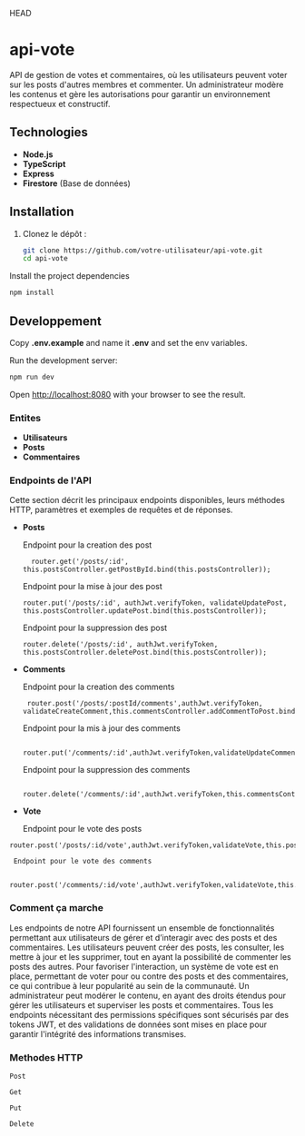  HEAD
# api-vote
API de gestion de votes et commentaires, où les utilisateurs peuvent voter sur les posts d'autres membres et commenter. Un administrateur modère les contenus et gère les autorisations pour garantir un environnement respectueux et constructif.

## Technologies

- **Node.js**
- **TypeScript**
- **Express**
- **Firestore** (Base de données)

## Installation


1. Clonez le dépôt :
   ```bash
   git clone https://github.com/votre-utilisateur/api-vote.git
   cd api-vote
   ```
   
Install the project dependencies

```bash
npm install
```

## Developpement

Copy **.env.example** and name it **.env** and set the env variables.

Run the development server:

```bash
npm run dev
```

Open [http://localhost:8080](http://localhost:8080) with your browser to see the result.


### Entites

- **Utilisateurs**
- **Posts**
- **Commentaires**

 ### Endpoints de l'API

Cette section décrit les principaux endpoints disponibles, leurs méthodes HTTP, paramètres et exemples de requêtes et de réponses.

- **Posts**
  
  Endpoint pour la creation des post
  ```
    router.get('/posts/:id', this.postsController.getPostById.bind(this.postsController));
  ```
  Endpoint pour la mise à jour des post
  ```
  router.put('/posts/:id', authJwt.verifyToken, validateUpdatePost, this.postsController.updatePost.bind(this.postsController));
  ```
  Endpoint pour la suppression des post
  ```
  router.delete('/posts/:id', authJwt.verifyToken, this.postsController.deletePost.bind(this.postsController));
  ```

  
- **Comments**

    Endpoint pour la creation des comments
  ```
   router.post('/posts/:postId/comments',authJwt.verifyToken, validateCreateComment,this.commentsController.addCommentToPost.bind(this.commentsController));
  ```
  Endpoint pour la mis à jour des comments
  ```
   router.put('/comments/:id',authJwt.verifyToken,validateUpdateComment,this.commentsController.updateComment.bind(this.commentsController));
  ```
  Endpoint pour la suppression des comments
  ```
   router.delete('/comments/:id',authJwt.verifyToken,this.commentsController.deleteComment.bind(this.commentsController));
  ```

- **Vote**

  Endpoint pour le vote des posts
 ```
 router.post('/posts/:id/vote',authJwt.verifyToken,validateVote,this.postsController.voteOnPost.bind(this.postsController)  
 ```
     Endpoint pour le vote des comments
 ```
  router.post('/comments/:id/vote',authJwt.verifyToken,validateVote,this.commentsController.voteOnComment.bind(this.commentsController));
  ```

  ### Comment ça marche 

  Les endpoints de notre API fournissent un ensemble de fonctionnalités permettant aux utilisateurs de gérer et d’interagir avec des posts et des commentaires. Les utilisateurs peuvent créer des posts, les consulter, les mettre à jour et les supprimer, tout en ayant la possibilité de commenter les posts des autres. Pour favoriser l'interaction, un système de vote est en place, permettant de voter pour ou contre des posts et des commentaires, ce qui contribue à leur popularité au sein de la communauté. Un administrateur peut modérer le contenu, en ayant des droits étendus pour gérer les utilisateurs et superviser les posts et commentaires. Tous les endpoints nécessitant des permissions spécifiques sont sécurisés par des tokens JWT, et des validations de données sont mises en place pour garantir l'intégrité des informations transmises.

  ### Methodes HTTP

  ```
  Post
  ```
  ```
  Get
  ```
  ```
  Put
  ```
  ```
  Delete
  ```

  

